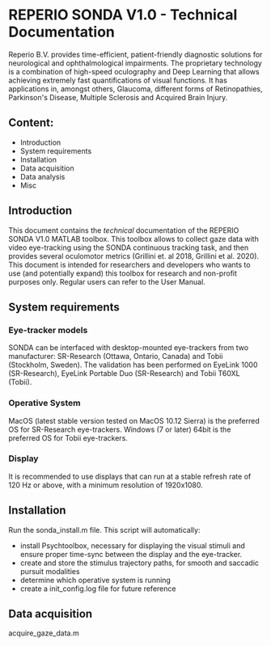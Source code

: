# REPERIO SONDA V1.0 - Technical Documentation
Reperio B.V. provides time-efficient, patient-friendly diagnostic solutions for neurological and ophthalmological impairments. The proprietary technology is a combination of high-speed oculography and Deep Learning that allows achieving extremely fast quantifications of visual functions. It has applications in, amongst others, Glaucoma, different forms of Retinopathies, Parkinson's Disease, Multiple Sclerosis and Acquired Brain Injury.
## Content:
- Introduction
- System requirements
- Installation 
- Data acquisition
- Data analysis
- Misc

## Introduction
This document contains the *technical* documentation of the REPERIO SONDA V1.0 MATLAB toolbox. This toolbox allows to collect gaze data with video eye-tracking using the SONDA continuous tracking task, and then provides several oculomotor metrics (Grillini et. al 2018, Grillini et al. 2020). This document is intended for researchers and developers who wants to use (and potentially expand) this toolbox for research and non-profit purposes only. Regular users can refer to the User Manual. 

## System requirements 
### Eye-tracker models
SONDA can be interfaced with desktop-mounted eye-trackers from two manufacturer: SR-Research (Ottawa, Ontario, Canada) and Tobii (Stockholm, Sweden). The validation has been performed on EyeLink 1000 (SR-Research), EyeLink Portable Duo (SR-Research) and Tobii T60XL (Tobii).

### Operative System
MacOS (latest stable version tested on MacOS 10.12 Sierra) is the preferred OS for SR-Research eye-trackers. 
Windows (7 or later) 64bit is the preferred OS for Tobii eye-trackers. 

### Display
It is recommended to use displays that can run at a stable refresh rate of 120 Hz or above, with a minimum resolution of 1920x1080.

## Installation
Run the sonda_install.m file. This script will automatically: 

   - install Psychtoolbox, necessary for displaying the visual stimuli and ensure proper time-sync between the display and the eye-tracker.
   - create and store the stimulus trajectory paths, for smooth and saccadic pursuit modalities
   - determine which operative system is running
   - create a init_config.log file for future reference
   
## Data acquisition
acquire\_gaze\_data.m 

 